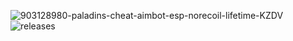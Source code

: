 ![903128980-paladins-cheat-aimbot-esp-norecoil-lifetime-KZDV](https://github.com/B4NK411/B4NK4111/assets/139963394/2f40bfe1-6be5-499c-a49c-3412b8a3216c)
![releases](https://github.com/B4NK411/B4NK4111/assets/139963394/594a5030-d22a-4f32-a505-de8212ed018d)
